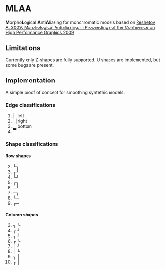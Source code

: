 # MLAA
**M**orpho**L**ogical **A**nti**A**liasing for monchromatic models based on [Reshetov A. 2009. Morphological Antialiasing, in Proceedings of the Conference on High Performance Graphics 2009](http://doi.acm.org/10.1145/1572769.1572787)

## Limitations
Currently only Z-shapes are fully supported. U shapes are implemented, but some bugs are present.

## Implementation
A simple proof of concept for smoothing syntethic models.

### Edge classifications
1. ▏ left
2. ▕ right
4. ▁ bottom
8. ▔

### Shape classifications
#### Row shapes
2. └┐
4. ┌┘
8. └┘
16. ┌┐
32. ─┘
64. ─┐
128. └─
256. ┌─

#### Column shapes
3. ┐
   └
5. ┌
   ┘
9. ┐
   ┘
17. ┌
    └
33. │
    ┘
65. │
    └
129. ┐
     │
257. ┌
     │
